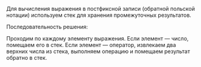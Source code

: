 Для вычисления выражения в постфиксной записи (обратной польской нотации) используем стек для хранения промежуточных результатов.

Последовательность решения:

Проходим по каждому элементу выражения.
Если элемент — число, помещаем его в стек.
Если элемент — оператор, извлекаем два верхних числа из стека, выполняем операцию и помещаем результат обратно в стек.